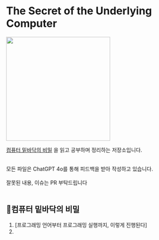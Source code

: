# The Secret of the Underlying Computer

<p align="left">
  <img src="https://github.com/user-attachments/assets/7eb90ed2-c464-4ad0-bc76-1ca5a273c4eb" width=280>
</p>


[컴퓨터 밑바닥의 비밀](https://www.yes24.com/product/goods/125299750) 을 읽고 공부하며 정리하는 저장소입니다. <br><br>

모든 파일은 ChatGPT 4o를 통해 피드백을 받아 작성하고 있습니다. <br><br>
잘못된 내용, 이슈는 PR 부탁드립니다
<br><br>

## 🎯컴퓨터 밑바닥의 비밀

1. [프로그래밍 언어부터 프로그래밍 실행까지, 이렇게 진행된다]
2. 
